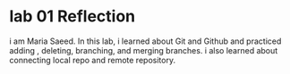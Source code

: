 # lab 01 Reflection
i am Maria Saeed. In this lab, i learned about Git and Github and practiced adding , deleting, branching, and merging branches. i also learned about connecting local repo and remote repository. 